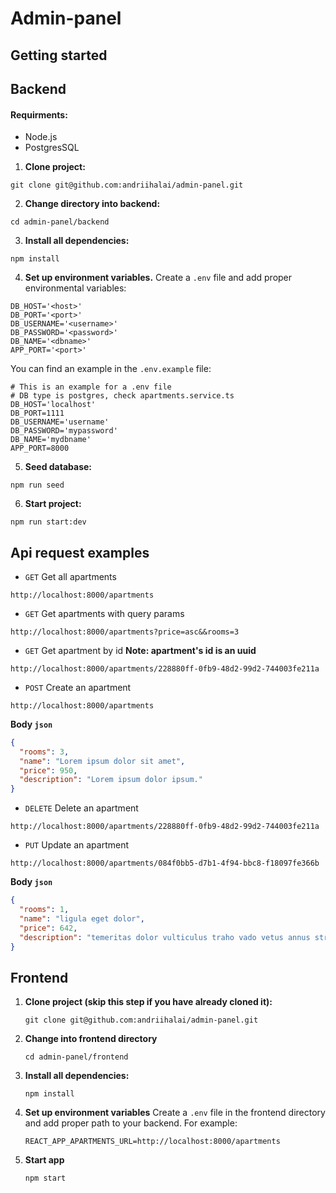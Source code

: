 # Admin-panel

## Getting started

## Backend

#### Requirments:

- Node.js
- PostgresSQL

1. **Clone project:**

```shell
git clone git@github.com:andriihalai/admin-panel.git
```

2. **Change directory into backend:**

```shell
cd admin-panel/backend
```

3. **Install all dependencies:**

```shell
npm install
```

4. **Set up environment variables.**
   Create a `.env` file and add proper environmental variables:

```shell
DB_HOST='<host>'
DB_PORT='<port>'
DB_USERNAME='<username>'
DB_PASSWORD='<password>'
DB_NAME='<dbname>'
APP_PORT='<port>'
```

You can find an example in the `.env.example` file:

```shell
# This is an example for a .env file
# DB type is postgres, check apartments.service.ts
DB_HOST='localhost'
DB_PORT=1111
DB_USERNAME='username'
DB_PASSWORD='mypassword'
DB_NAME='mydbname'
APP_PORT=8000
```

5. **Seed database:**

```shell
npm run seed
```

6. **Start project:**

```shell
npm run start:dev
```

## Api request examples

- `GET` Get all apartments

```
http://localhost:8000/apartments
```

- `GET` Get apartments with query params

```
http://localhost:8000/apartments?price=asc&&rooms=3
```

- `GET` Get apartment by id
  **Note: apartment's id is an uuid**

```
http://localhost:8000/apartments/228880ff-0fb9-48d2-99d2-744003fe211a
```

- `POST` Create an apartment

```
http://localhost:8000/apartments
```

**Body `json`**

```json
{
  "rooms": 3,
  "name": "Lorem ipsum dolor sit amet",
  "price": 950,
  "description": "Lorem ipsum dolor ipsum."
}
```

- `DELETE` Delete an apartment

```
http://localhost:8000/apartments/228880ff-0fb9-48d2-99d2-744003fe211a
```

- `PUT` Update an apartment

```
http://localhost:8000/apartments/084f0bb5-d7b1-4f94-bbc8-f18097fe366b
```

**Body `json`**

```json
{
  "rooms": 1,
  "name": "ligula eget dolor",
  "price": 642,
  "description": "temeritas dolor vulticulus traho vado vetus annus strues terra adficio absorbeo sustineo arma"
}
```

## Frontend

1. **Clone project (skip this step if you have already cloned it):**

   ```shell
   git clone git@github.com:andriihalai/admin-panel.git
   ```

2. **Change into frontend directory**

   ```shell
   cd admin-panel/frontend
   ```

3. **Install all dependencies:**

   ```shell
   npm install
   ```

4. **Set up environment variables**
   Create a `.env` file in the frontend directory and add proper path to your backend. For example:

   ```shell
   REACT_APP_APARTMENTS_URL=http://localhost:8000/apartments
   ```

5. **Start app**

   ```shell
   npm start
   ```

